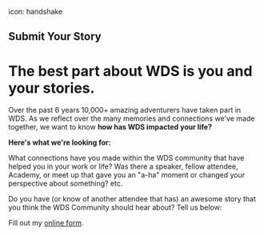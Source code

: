 icon: handshake

## Submit Your Story

# The best part about WDS is you and your stories.

Over the past 6 years 10,000+ amazing adventurers have taken part in WDS. As we reflect over the many memories and connections we've made together, we want to know <b>how has WDS impacted your life?</b>

<div class="line-canvas"></div>

<b>Here's what we're looking for:</b>

What connections have you made within the WDS community that have helped you in your work or life? Was there a speaker, fellow attendee, Academy, or meet up that gave you an "a-ha" moment or changed your perspective about something? etc.

Do you have (or know of another attendee that has) an awesome story that you think the WDS Community should hear about? Tell us below:

<div id="wufoo-s1wmwbs81n6u528">
Fill out my <a href="https://worlddominationsummit.wufoo.com/forms/s1wmwbs81n6u528">online form</a>.
</div>
<script type="text/javascript">var s1wmwbs81n6u528;(function(d, t) {
var s = d.createElement(t), options = {
'userName':'worlddominationsummit',
'formHash':'s1wmwbs81n6u528',
'autoResize':true,
'height':'1417',
'async':true,
'host':'wufoo.com',
'header':'show',
'ssl':true};
s.src = ('https:' == d.location.protocol ? 'https://' : 'http://') + 'www.wufoo.com/scripts/embed/form.js';
s.onload = s.onreadystatechange = function() {
var rs = this.readyState; if (rs) if (rs != 'complete') if (rs != 'loaded') return;
try { s1wmwbs81n6u528 = new WufooForm();s1wmwbs81n6u528.initialize(options);s1wmwbs81n6u528.display(); } catch (e) {}};
var scr = d.getElementsByTagName(t)[0], par = scr.parentNode; par.insertBefore(s, scr);
})(document, 'script');</script>

<div class="line-canvas"></div>

